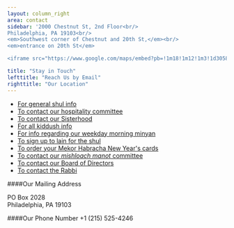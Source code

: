 ```yaml
---
layout: column_right
area: contact
sidebar: '2000 Chestnut St, 2nd Floor<br/>
Philadelphia, PA 19103<br/>
<em>Southwest corner of Chestnut and 20th St,</em><br/>
<em>entrance on 20th St</em>

<iframe src="https://www.google.com/maps/embed?pb=!1m18!1m12!1m3!1d3058.5305139698817!2d-75.1736926!3d39.9518901!2m3!1f0!2f0!3f0!3m2!1i1024!2i768!4f13.1!3m3!1m2!1s0x89c6c63715c15221%3A0x605602fe527662c5!2sMekor+Habracha!5e0!3m2!1sen!2sus!4v1441648162744" width="300" height="300" frameborder="0" style="border:0" allowfullscreen></iframe>'

title: "Stay in Touch"
lefttitle: "Reach Us by Email"
righttitle: "Our Location"
---
```


- [For general shul info](mailto:mekorhabracha@gmail.com)
- [To contact our hospitality committee](mailto:mekorhospitality@gmail.com)
- [To contact our Sisterhood](mailto:mekorsisterhood@gmail.com)
- [For all kiddush info](mailto:mekorkiddush@gmail.com)
- [For info regarding our weekday morning minyan](mailto:mekorminyan@gmail.com)
- [To sign up to lain for the shul](mailto:mekorlaining@gmail.com)
- [To order your Mekor Habracha New Year's cards](mailto:roshcardsmekor@gmail.com)
- [To contact our *mishloach manot* committee](mailto:mekorpurim@gmail.com)
- [To contact our Board of Directors](mailto:mekorboard@gmail.com)
- [To contact the Rabbi](mailto:rabbiehirsch@gmail.com)


####Our Mailing Address

PO Box 2028<br/>
Philadelphia, PA 19103

####Our Phone Number
+1 (215) 525-4246